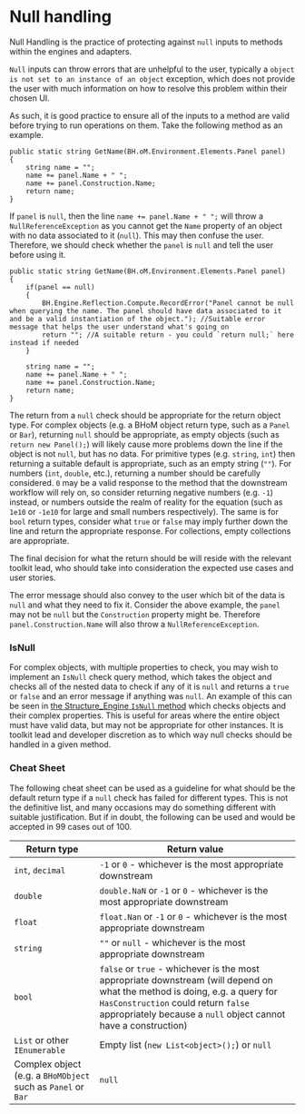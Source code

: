 # Null handling

Null Handling is the practice of protecting against `null` inputs to methods within the engines and adapters.

`Null` inputs can throw errors that are unhelpful to the user, typically a `object is not set to an instance of an object` exception, which does not provide the user with much information on how to resolve this problem within their chosen UI.

As such, it is good practice to ensure all of the inputs to a method are valid before trying to run operations on them. Take the following method as an example.

```
public static string GetName(BH.oM.Environment.Elements.Panel panel)
{
    string name = "";
    name += panel.Name + " ";
    name += panel.Construction.Name;
    return name;
}
```

If `panel` is `null`, then the line `name += panel.Name + " ";` will throw a `NullReferenceException` as you cannot get the `Name` property of an object with no data associated to it (`null`). This may then confuse the user. Therefore, we should check whether the `panel` is `null` and tell the user before using it.

```
public static string GetName(BH.oM.Environment.Elements.Panel panel)
{
    if(panel == null)
    {
        BH.Engine.Reflection.Compute.RecordError("Panel cannot be null when querying the name. The panel should have data associated to it and be a valid instantiation of the object."); //Suitable error message that helps the user understand what's going on
        return ""; //A suitable return - you could `return null;` here instead if needed
    }

    string name = "";
    name += panel.Name + " ";
    name += panel.Construction.Name;
    return name;
}
```

The return from a `null` check should be appropriate for the return object type. For complex objects (e.g. a BHoM object return type, such as a `Panel` or `Bar`), returning `null` should be appropriate, as empty objects (such as `return new Panel();`) will likely cause more problems down the line if the object is not `null`, but has no data. For primitive types (e.g. `string`, `int`) then returning a suitable default is appropriate, such as an empty string (`""`). For numbers (`int`, `double`, etc.), returning a number should be carefully considered. `0` may be a valid response to the method that the downstream workflow will rely on, so consider returning negative numbers (e.g. `-1`) instead, or numbers outside the realm of reality for the equation (such as `1e10` or `-1e10` for large and small numbers respectively). The same is for `bool` return types, consider what `true` or `false` may imply further down the line and return the appropriate response. For collections, empty collections are appropriate.

The final decision for what the return should be will reside with the relevant toolkit lead, who should take into consideration the expected use cases and user stories.

The error message should also convey to the user which bit of the data is `null` and what they need to fix it. Consider the above example, the `panel` may not be `null` but the `Construction` property might be. Therefore `panel.Construction.Name` will also throw a `NullReferenceException`.

### IsNull

For complex objects, with multiple properties to check, you may wish to implement an `IsNull` check query method, which takes the object and checks all of the nested data to check if any of it is `null` and returns a `true` or `false` and an error message if anything was `null`. An example of this can be seen in [the Structure_Engine `IsNull` method](https://github.com/BHoM/BHoM_Engine/blob/master/Structure_Engine/Query/IsNull.cs) which checks objects and their complex properties. This is useful for areas where the entire object must have valid data, but may not be appropriate for other instances. It is toolkit lead and developer discretion as to which way null checks should be handled in a given method.

### Cheat Sheet

The following cheat sheet can be used as a guideline for what should be the default return type if a `null` check has failed for different types. This is not the definitive list, and many occasions may do something different with suitable justification. But if in doubt, the following can be used and would be accepted in 99 cases out of 100.

| Return type | Return value | 
| ------------- | ------------- |
| `int`, `decimal` | `-1` or `0` - whichever is the most appropriate downstream |
| `double` | `double.NaN` or `-1` or `0` - whichever is the most appropriate downstream |
| `float` | `float.Nan` or `-1` or `0` - whichever is the most appropriate downstream |
| `string` | `""` or `null` - whichever is the most appropriate downstream |
| `bool` | `false` or `true` - whichever is the most appropriate downstream (will depend on what the method is doing, e.g. a query for `HasConstruction` could return `false` appropriately because a `null` object cannot have a construction) |
| `List` or other `IEnumerable` | Empty list (`new List<object>();`) or `null` |
| Complex object (e.g. a `BHoMObject` such as `Panel` or `Bar` | `null` |
